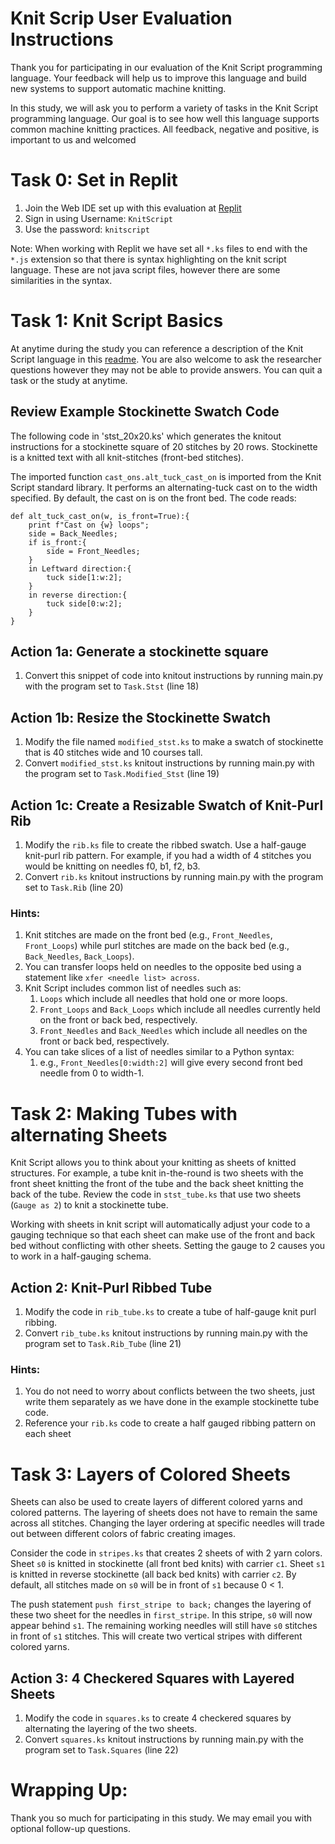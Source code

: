 # Knit Scrip User Evaluation Instructions

Thank you for participating in our evaluation of the Knit Script programming language. Your feedback will help us to improve this language and build new systems to support automatic machine knitting.

In this study, we will ask you to perform a variety of tasks in the Knit Script programming language. Our goal is to see how well this language supports common machine knitting practices. All feedback, negative and positive, is important to us and welcomed

# Task 0: Set  in Replit
1. Join the Web IDE set up with this evaluation at [Replit](https://replit.com/join/dsyvmrrjgm-mhofmann)
2. Sign in using Username: `KnitScript`
3. Use the password: `knitscript`

Note: When working with Replit we have set all `*.ks` files to end with the `*.js` extension so that there is syntax highlighting on the knit script language. These are not java script files, however there are some similarities in the syntax.



# Task 1: Knit Script Basics

At anytime during the study you can reference a description of the Knit Script language in this [readme](https://github.com/mhofmann-Khoury/knit_script#readme). You are also welcome to ask the researcher questions however they may not be able to provide answers. You can quit a task or the study at anytime. 

## Review Example Stockinette Swatch Code
The following code in 'stst_20x20.ks' which  generates the knitout instructions for a stockinette square of 20 stitches by 20 rows. Stockinette is a knitted text with all knit-stitches (front-bed stitches).

The imported function `cast_ons.alt_tuck_cast_on` is imported from the Knit Script standard library. It performs an alternating-tuck cast on to the width specified. By default, the cast on is on the front bed. The code reads:

```knit_script
def alt_tuck_cast_on(w, is_front=True):{
	print f"Cast on {w} loops";
	side = Back_Needles;
	if is_front:{
		side = Front_Needles;
	}
	in Leftward direction:{
		tuck side[1:w:2];
	}
	in reverse direction:{
		tuck side[0:w:2];
	}
}
```

## Action 1a: Generate a stockinette square
1. Convert this snippet of code into knitout instructions by running main.py with the program set to `Task.Stst` (line 18)

## Action 1b: Resize the Stockinette Swatch
1. Modify the file named `modified_stst.ks` to make a swatch of stockinette that is 40 stitches wide and 10 courses tall. 
2. Convert `modified_stst.ks` knitout instructions by running main.py with the program set to `Task.Modified_Stst` (line 19)

## Action 1c: Create a Resizable Swatch of Knit-Purl Rib
1. Modify the  `rib.ks` file to create the ribbed swatch. Use a half-gauge knit-purl rib pattern. For example, if you had a width of 4 stitches you would be knitting on needles f0, b1, f2, b3. 
2. Convert `rib.ks` knitout instructions by running main.py with the program set to `Task.Rib` (line 20)

### Hints:
1. Knit stitches are made on the front bed (e.g., `Front_Needles`, `Front_Loops`) while purl stitches are made on the back bed (e.g., `Back_Needles`, `Back_Loops`).
2. You can transfer loops held on needles to the opposite bed using a statement like `xfer <needle list> across`.
3. Knit Script includes common list of needles such as:
   1. `Loops` which include all needles that hold one or more loops.
   2. `Front_Loops` and `Back_Loops` which include all needles currently held on the front or back bed, respectively.
   3. `Front_Needles` and `Back_Needles` which include all needles on the front or back bed, respectively. 
4. You can take slices of a list of needles similar to a Python syntax:
   1. e.g., `Front_Needles[0:width:2]` will give every second front bed needle from 0 to width-1.



# Task 2: Making Tubes with alternating Sheets

Knit Script allows you to think about your knitting as sheets of knitted structures. For example, a tube knit in-the-round is two sheets with the front sheet knitting the front of the tube and the back sheet knitting the back of the tube. Review the code in `stst_tube.ks` that use two sheets (`Gauge as 2`) to knit a stockinette tube.


Working with sheets in knit script will automatically adjust your code to a gauging technique so that each sheet can make use of the front and back bed without conflicting with other sheets. Setting the gauge to 2 causes you to work in a half-gauging schema.

## Action 2: Knit-Purl Ribbed Tube
1. Modify the code in `rib_tube.ks` to create a tube of half-gauge knit purl ribbing.
2. Convert `rib_tube.ks` knitout instructions by running main.py with the program set to `Task.Rib_Tube` (line 21)

### Hints:
1. You do not need to worry about conflicts between the two sheets, just write them separately as we have done in the example stockinette tube code. 
2. Reference your `rib.ks` code to create a half gauged ribbing pattern on each sheet

# Task 3: Layers of Colored Sheets
Sheets can also be used to create layers of different colored yarns and colored patterns. The layering of sheets does not have to remain the same across all stitches. Changing the layer ordering at specific needles will trade out between different colors of fabric creating images. 

Consider the code in `stripes.ks` that creates 2 sheets of with 2 yarn colors. Sheet `s0` is knitted in stockinette (all front bed knits) with carrier `c1`. Sheet `s1` is knitted in reverse stockinette (all back bed knits) with carrier `c2`. By default, all stitches made on `s0` will be in front of `s1` because 0 < 1. 

The push statement `push first_stripe to back;` changes the layering of these two sheet for the needles in `first_stripe`. In this stripe, `s0` will now appear behind `s1`. The remaining working needles will still have `s0` stitches in front of `s1` stitches. This will create two vertical stripes with different colored yarns.


## Action 3: 4 Checkered Squares with Layered Sheets
1. Modify the code in `squares.ks` to create 4 checkered squares by alternating the layering of the two sheets.
2. Convert `squares.ks` knitout instructions by running main.py with the program set to `Task.Squares` (line 22)

# Wrapping Up:
Thank you so much for participating in this study. We may email you with optional follow-up questions. 